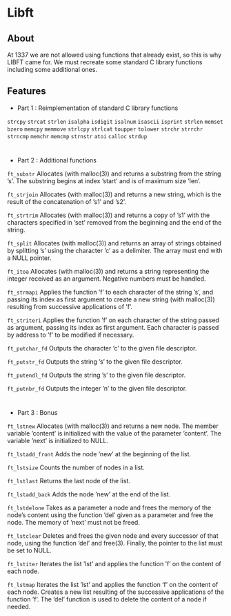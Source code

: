   # Libft


## About
At 1337 we are not allowed using functions that already exist, so this is why LIBFT came for. We must recreate some standard C library functions including some additional ones.


## Features
- Part 1 : Reimplementation of standard C library functions
  
`strcpy` `strcat` `strlen` `isalpha` `isdigit` `isalnum` `isascii` `isprint` `strlen` `memset` `bzero` `memcpy` `memmove` `strlcpy` `strlcat` `toupper` `tolower` `strchr` `strrchr` `strncmp` `memchr` `memcmp` `strnstr` `atoi` `calloc` `strdup`

#

- Part 2 : Additional functions
  
 `ft_substr` Allocates (with malloc(3)) and returns a substring from the string ’s’. The substring begins at index ’start’ and is of maximum size ’len’.
 
 `ft_strjoin` Allocates (with malloc(3)) and returns a new string, which is the result of the concatenation of ’s1’ and ’s2’.
 
 `ft_strtrim` Allocates (with malloc(3)) and returns a copy of ’s1’ with the characters specified in ’set’ removed from the beginning and the end of the string.
 
 `ft_split` Allocates (with malloc(3)) and returns an array of strings obtained by splitting ’s’ using the character ’c’ as a delimiter. The array must end with a NULL pointer.

`ft_itoa` Allocates (with malloc(3)) and returns a string representing the integer received as an argument. Negative numbers must be handled.

`ft_strmapi` Applies the function ’f’ to each character of the string ’s’, and passing its index as first argument to create a new string (with malloc(3)) resulting from successive applications of ’f’.

`ft_striteri` Applies the function ’f’ on each character of the string passed as argument, passing its index as first argument. Each character is passed by address to ’f’ to be modified if necessary.

`ft_putchar_fd` Outputs the character ’c’ to the given file descriptor.

`ft_putstr_fd` Outputs the string ’s’ to the given file descriptor.

`ft_putendl_fd` Outputs the string ’s’ to the given file descriptor.

`ft_putnbr_fd` Outputs the integer ’n’ to the given file descriptor.

#

- Part 3 : Bonus

`ft_lstnew` Allocates (with malloc(3)) and returns a new node. The member variable ’content’ is initialized with the value of the parameter ’content’. The variable ’next’ is initialized to NULL. 

`ft_lstadd_front` Adds the node ’new’ at the beginning of the list.

`ft_lstsize` Counts the number of nodes in a list.

`ft_lstlast` Returns the last node of the list.

`ft_lstadd_back` Adds the node ’new’ at the end of the list.

`ft_lstdelone` Takes as a parameter a node and frees the memory of the node’s content using the function ’del’ given as a parameter and free the node. The memory of ’next’ must not be freed.

`ft_lstclear` Deletes and frees the given node and every successor of that node, using the function ’del’ and free(3). Finally, the pointer to the list must be set to NULL.

`ft_lstiter` Iterates the list ’lst’ and applies the function ’f’ on the content of each node.

`ft_lstmap` Iterates the list ’lst’ and applies the function ’f’ on the content of each node. Creates a new list resulting of the successive applications of the function ’f’. The ’del’ function is used to delete the content of a node if needed.
